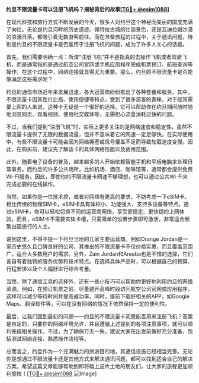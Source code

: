 **约旦不限流量卡可以注册飞机吗？揭秘背后的故事[[TG💪+ @esim1088](https://t.me/s/esim1088)]**

在现代科技和旅行方式不断发展的今天，很多人对约旦这个神秘而美丽的国度充满了向往。无论是约旦河畔的历史遗迹、佩特拉古城的壮丽景色，还是瓦迪拉姆沙漠的浪漫日落，都吸引着无数游客前往。而在准备旅程的过程中，关于通讯问题，特别是约旦的不限流量卡是否能用于注册飞机的问题，成为了许多人关心的话题。

首先，我们需要明确一点：所谓“注册飞机”并不是指真的去操作飞机或者驾驶飞机，而是通常指的是通过航空公司官网或手机应用程序完成机票预订、航班查询等操作。在这个过程中，网络连接就显得尤为重要。那么，约旦的不限流量卡是否能够满足这些需求呢？

约旦的通信市场近年来发展迅速，各大运营商纷纷推出了各种套餐和服务。其中，不限流量卡因其性价比高、使用便捷等特点，受到了很多游客的青睐。对于经常需要上网的人来说，这种卡无疑是一个很好的选择。它可以帮助你在约旦期间随时随地浏览网页、观看视频、使用社交媒体等，无需担心流量消耗过快的问题。

不过，当我们提到“注册飞机”时，实际上更多关注的是网络速度和稳定性。虽然不限流量卡提供了无限的数据流量，但并不意味着它的网速一定足够快。在实际使用中，有些不限流量卡可能会因为网络拥塞或信号覆盖不足而导致加载速度变慢。因此，在购买前，建议先了解该卡的具体网络性能以及适用范围。

此外，随着电子设备的普及，越来越多的人开始依赖智能手机和平板电脑来处理日常事务。而约旦的许多公共场所，比如机场、酒店、咖啡馆等，通常都会提供免费Wi-Fi服务。因此，即使你的不限流量卡网速不够理想，也可以通过公共Wi-Fi来完成必要的在线操作。

当然，如果你是一位技术控，或者对网络有更高的要求，不妨考虑一下eSIM卡。相比传统的物理SIM卡，eSIM卡具有体积小、功能强大、支持多设备等特点。通过eSIM卡，你可以轻松切换不同的运营商网络，享受更稳定、更快捷的上网体验。而且，eSIM卡不需要实体卡槽，只需简单的设置步骤即可激活，非常适合频繁出国旅行的人士。

说到这里，不得不提一下约旦当地的几家主要运营商。例如Orange Jordan是一家历史悠久且口碑良好的公司，其推出的不限流量卡不仅价格实惠，而且覆盖范围广，适合大多数用户的需求。另外，Zain Jordan和Areeba也是不错的选择，它们各自有着独特的服务优势和技术特点。在选择具体产品时，可以根据自己的预算、行程安排以及个人偏好进行综合考量。

当然，除了通信工具的选择外，还有一些小技巧可以帮助你更好地利用约旦的网络资源。例如，在预订机票之前，尽量避开高峰时段访问航空公司官网或应用程序，这样可以减少等待时间并提高成功率。同时，提前下载好相关的APP，如Google Maps、翻译软件等，可以在没有网络的情况下依然保持一定的便利性。

最后，让我们回到最初的问题——约旦的不限流量卡究竟能否用来注册飞机？答案是肯定的，只要你的网络环境允许，并且遵循上述提到的各项注意事项，就可以顺利完成相关操作。不过，为了确保万无一失，建议大家在出发前做好充分准备，包括测试网络连接、熟悉操作流程等。

总而言之，约旦作为一个充满魅力的旅游目的地，其通信设施已经相当完善。无论你是想通过不限流量卡还是其他方式来解决通讯问题，都可以找到适合自己的解决方案。希望这篇文章能够帮助到即将踏上这片土地的朋友们，让大家的旅程更加顺利愉快！[[TG💪+ @esim1088](https://t.me/s/esim1088) ![Image](https://i.postimg.cc/4NQfJmqS/Snipaste-2025-05-13-00-14-12.png)]